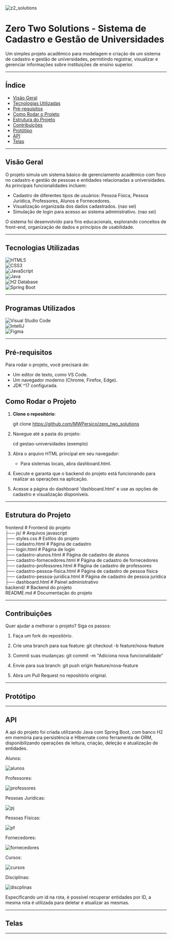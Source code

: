 ![z2_solutions](https://github.com/user-attachments/assets/1c0fdad7-6c97-4bdc-a9dd-c52d91e2a78f)

# Zero Two Solutions - Sistema de Cadastro e Gestão de Universidades  

Um simples projeto acadêmico para modelagem e criação de um sistema de cadastro e gestão de universidades, permitindo registrar, visualizar e gerenciar informações sobre instituições de ensino superior.  

---

## Índice  
- [Visão Geral](#visão-geral)  
- [Tecnologias Utilizadas](#tecnologias-utilizadas)  
- [Pré-requisitos](#pré-requisitos)  
- [Como Rodar o Projeto](#como-rodar-o-projeto)  
- [Estrutura do Projeto](#estrutura-do-projeto)  
- [Contribuições](#contribuições)  
- [Protótipo](#protótipo)
- [API](#api)
- [Telas](#telas)

---

## Visão Geral  
O projeto simula um sistema básico de gerenciamento acadêmico com foco no cadastro e gestão de pessoas e entidades relacionadas a universidades. As principais funcionalidades incluem:

- Cadastro de diferentes tipos de usuários: Pessoa Física, Pessoa Jurídica, Professores, Alunos e Fornecedores.
- Visualização organizada dos dados cadastrados. (nao sei)
- Simulação de login para acesso ao sistema administrativo. (nao sei)

O sistema foi desenvolvido para fins educacionais, explorando conceitos de front-end, organização de dados e princípios de usabilidade.

---

## Tecnologias Utilizadas  

![HTML5](https://img.shields.io/badge/HTML5-E34F26?style=for-the-badge&logo=html5&logoColor=white)  
![CSS3](https://img.shields.io/badge/CSS3-1572B6?style=for-the-badge&logo=css3&logoColor=white)  
![JavaScript](https://img.shields.io/badge/JavaScript-F7DF1E?style=for-the-badge&logo=javascript&logoColor=black)  
![Java](https://img.shields.io/badge/Java-ED8B00?style=for-the-badge&logo=openjdk&logoColor=white)  
![H2 Database](https://img.shields.io/badge/H2_Database-0078D6?style=for-the-badge&logo=databricks&logoColor=white)  
![Spring Boot](https://img.shields.io/badge/Spring_Boot-6DB33F?style=for-the-badge&logo=spring-boot&logoColor=white)  

---

## Programas Utilizados  

![Visual Studio Code](https://img.shields.io/badge/Visual_Studio_Code-0078D4?style=for-the-badge&logo=visual%20studio%20code&logoColor=White)  
![IntelliJ](https://img.shields.io/badge/Intellij%20Idea-000?logo=intellij-idea&style=for-the-badge)  
![Figma](https://img.shields.io/badge/Figma-F24E1E?style=for-the-badge&logo=figma&logoColor=white)  

---

## Pré-requisitos  
Para rodar o projeto, você precisará de:  
- Um editor de texto, como VS Code.  
- Um navegador moderno (Chrome, Firefox, Edge).
- JDK ^17 configurada.  

## Como Rodar o Projeto  

1. **Clone o repositório**:  
  
   git clone https://github.com/MWPersico/zero_two_solutions

2. Navegue até a pasta do projeto:

   cd gestao-universidades (exemplo)

3. Abra o arquivo HTML principal em seu navegador:

   - Para sistemas locais, abra dashboard.html.

4. Execute e garanta que o backend do projeto está funcionando para realizar as operações na aplicação.

5. Acesse a página do dashboard 'dashboard.html' e use as opções de cadastro e visualização disponíveis.



---

## Estrutura do Projeto

frontend                      # Frontend do projeto         
├── js/                           # Arquivos javascript  
├── styles.css 		             # Estilos do projeto  
├── cadastro.html                 # Página de cadastro  
├── login.html                    # Página de login  
├── cadastro-alunos.html          # Página de cadastro de alunos  
├── cadastro-fornecedores.html    # Página de cadastro de fornecedores  
├── cadastro-professores.html     # Página de cadastro de professores  
├── cadastro-pessoa-fisica.html   # Página de cadastro de pessoa física  
├── cadastro-pessoa-juridica.html # Página de cadastro de pessoa jurídica  
├── dashboard.html                # Painel administrativo  
backend/                      # Backend do projeto       
README.md                     # Documentação do projeto  

---

## Contribuições  
Quer ajudar a melhorar o projeto? Siga os passos:

1. Faça um fork do repositório.

2. Crie uma branch para sua feature:
   git checkout -b feature/nova-feature

3. Commit suas mudanças:
   git commit -m "Adiciona nova funcionalidade"

4. Envie para sua branch:
   git push origin feature/nova-feature

5. Abra um Pull Request no repositório original.

---

## Protótipo

---

## API
A api do projeto foi criada utilizando Java com Spring Boot, com banco H2 em memória para persistência e HIbernate como ferramenta de ORM, disponibilizando operações de leitura, criação, deleção e atualização de entidades.

Alunos:

![alunos](https://raw.githubusercontent.com/MWPersico/zero_two_solutions/refs/heads/main/projeto/imagens/api_aluno.png)

Professores:

![professores](https://raw.githubusercontent.com/MWPersico/zero_two_solutions/refs/heads/main/projeto/imagens/api_professor.png)

Pessoas Jurídicas:

![pj](https://raw.githubusercontent.com/MWPersico/zero_two_solutions/refs/heads/main/projeto/imagens/api_pessoaJuridica.png)

Pessoas Físicas:

![pf](https://raw.githubusercontent.com/MWPersico/zero_two_solutions/refs/heads/main/projeto/imagens/api_pessoaFisica.png)

Fornecedores:

![fornecedores](https://raw.githubusercontent.com/MWPersico/zero_two_solutions/refs/heads/main/projeto/imagens/api_fornecedor.png)

Cursos:

![cursos](https://raw.githubusercontent.com/MWPersico/zero_two_solutions/refs/heads/main/projeto/imagens/api_curso.png)

Disciplinas:

![discplinas](https://raw.githubusercontent.com/MWPersico/zero_two_solutions/refs/heads/main/projeto/imagens/api_disciplina.png)

Especificando um id na rota, é possível recuperar entidades por ID, a mesma rota é utilizada para deletar e atualizar as mesmas.

---

## Telas

---
